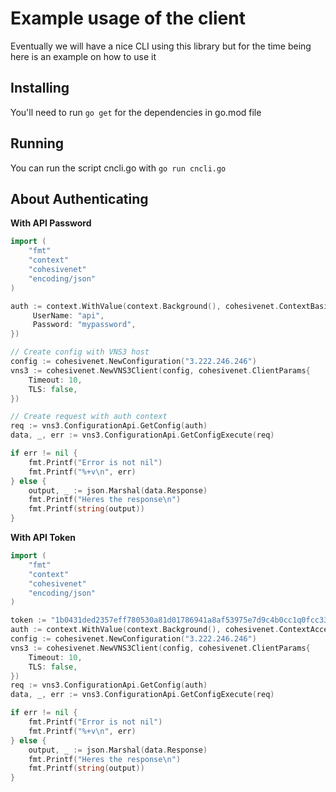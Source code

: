 # Example usage of the client
Eventually we will have a nice CLI using this library but for the time being here is an example on how to use it

## Installing
You'll need to run `go get` for the dependencies in go.mod file

## Running
You can run the script cncli.go with `go run cncli.go`

## About Authenticating

**With API Password**

```go
import (
	"fmt"
	"context"
	"cohesivenet"
    "encoding/json"
)

auth := context.WithValue(context.Background(), cohesivenet.ContextBasicAuth, cohesivenet.BasicAuth{
     UserName: "api",
     Password: "mypassword",
})

// Create config with VNS3 host
config := cohesivenet.NewConfiguration("3.222.246.246")
vns3 := cohesivenet.NewVNS3Client(config, cohesivenet.ClientParams{
    Timeout: 10,
    TLS: false,
})

// Create request with auth context
req := vns3.ConfigurationApi.GetConfig(auth)
data, _, err := vns3.ConfigurationApi.GetConfigExecute(req)

if err != nil {
    fmt.Printf("Error is not nil")
    fmt.Printf("%+v\n", err)    
} else {
    output, _ := json.Marshal(data.Response)
    fmt.Printf("Heres the response\n")
    fmt.Printf(string(output))
}
```


**With API Token** 


```go
import (
	"fmt"
	"context"
	"cohesivenet"
    "encoding/json"
)

token := "1b0431ded2357eff780530a81d01786941a8af53975e7d9c4b0cc1q0fcc337fx"
auth := context.WithValue(context.Background(), cohesivenet.ContextAccessToken, token)
config := cohesivenet.NewConfiguration("3.222.246.246")
vns3 := cohesivenet.NewVNS3Client(config, cohesivenet.ClientParams{
    Timeout: 10,
    TLS: false,
})
req := vns3.ConfigurationApi.GetConfig(auth)
data, _, err := vns3.ConfigurationApi.GetConfigExecute(req)

if err != nil {
    fmt.Printf("Error is not nil")
    fmt.Printf("%+v\n", err)    
} else {
    output, _ := json.Marshal(data.Response)
    fmt.Printf("Heres the response\n")
    fmt.Printf(string(output))
}
```
